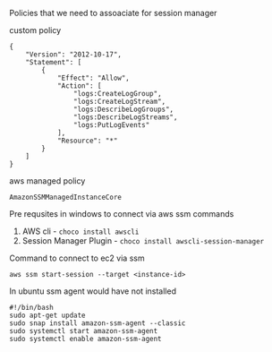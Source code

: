 Policies that we need to assoaciate for session manager 

custom policy 
```
{
    "Version": "2012-10-17",
    "Statement": [
        {
            "Effect": "Allow",
            "Action": [
                "logs:CreateLogGroup",
                "logs:CreateLogStream",
                "logs:DescribeLogGroups",
                "logs:DescribeLogStreams",
                "logs:PutLogEvents"
            ],
            "Resource": "*"
        }
    ]
}
```

aws managed policy 
```
AmazonSSMManagedInstanceCore
```

Pre requsites in windows to connect via aws ssm commands 

1. AWS cli -
   ``` choco install awscli ```
2. Session Manager Plugin -
  ``` choco install awscli-session-manager ```

Command to connect to ec2 via ssm 
```
aws ssm start-session --target <instance-id>
```

In ubuntu ssm agent would have not installed 
```
#!/bin/bash
sudo apt-get update
sudo snap install amazon-ssm-agent --classic
sudo systemctl start amazon-ssm-agent
sudo systemctl enable amazon-ssm-agent
```

